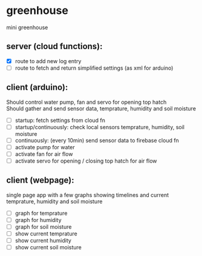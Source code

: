 # greenhouse
mini greenhouse

## server (cloud functions):
- [x] route to add new log entry
- [ ] route to fetch and return simplified settings (as xml for arduino)

## client (arduino):
Should control water pump, fan and servo for opening top hatch  
Should gather and send sensor data, temprature, humidity and soil moisture

- [ ] startup: fetch settings from cloud fn
- [ ] startup/continuously: check local sensors temprature, humidity, soil moisture
- [ ] continuously: (every 10min) send sensor data to firebase cloud fn
- [ ] activate pump for water
- [ ] activate fan for air flow
- [ ] activate servo for opening / closing top hatch for air flow

## client (webpage):
single page app with a few graphs showing timelines and current temprature, humidity and soil moisture

- [ ] graph for temprature
- [ ] graph for humidity
- [ ] graph for soil moisture
- [ ] show current temprature
- [ ] show current humidity
- [ ] show current soil moisture
